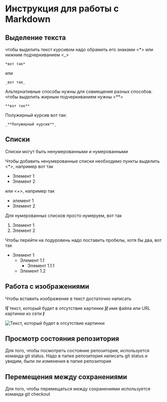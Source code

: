 # Инструкция для работы с Markdown


## Выделение текста

чтобы выделить текст курсивом надо обрамить его знаками <*> или нижним подчеркиванием <_> 

    *вот так*
 или

    _вот так_

Альтернативные способы нужны для совмещения разных способов. чтобы выделить жирным подчеркиванием нужны <**>

    **вот так**
Полужирный курсив вот так:

    _**Полужирный курсив**_ 


## Списки
Списки могут быть ненумерованными и нумерованными

Чтобы добавить ненумерованные списки необходимо пункты выделить <*>, например вот так
* Элемент 1
* Элемент 2

или <+>, например так
+ элемент 1
+ Элемент 2

Для нумерованных списков просто нумеруем, вот так
1. Элемент 1
2. Элемент 2

Чтобы перейти на подуровень надо поставить пробелы, хотя бы два, вот так 
+ Элемент 1
  + Элемент 1.1
    + Элемент 1.1.1
  + Элемент 1.2


## Работа с изображениями
Чтобы вставить изображение в текст достаточно написать

_**![**_ текст, который будет в отсутствие картинки _**](**_ имя файла или URL картинки из сети _**)**_

![Текст, который будет в отсутствие картинки](https://avatarko.ru/img/avatar/2/zhivotnye_kot_sobaka_prikol_1764.jpg)

## Просмотр состояния репозитория
Для того, чтобы посмотреть состояние репозитория, используется команда git stаtus. Надо в папке репозитория написать git status и увидим, были ли изменения в папке репозитория
## Перемещения между сохранениями
Для того, чтобы перемещаться между сохранениями используется команда git checkout